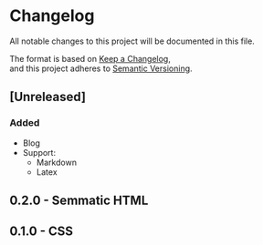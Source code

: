 # Changelog

All notable changes to this project will be documented in this file.

The format is based on [Keep a Changelog](https://keepachangelog.com/en/1.1.0/),  
and this project adheres to [Semantic Versioning](https://semver.org/spec/v2.0.0.html).

## [Unreleased]
### Added
- Blog 
- Support:
  - Markdown
  - Latex

## 0.2.0 - Semmatic HTML

## 0.1.0 - CSS
